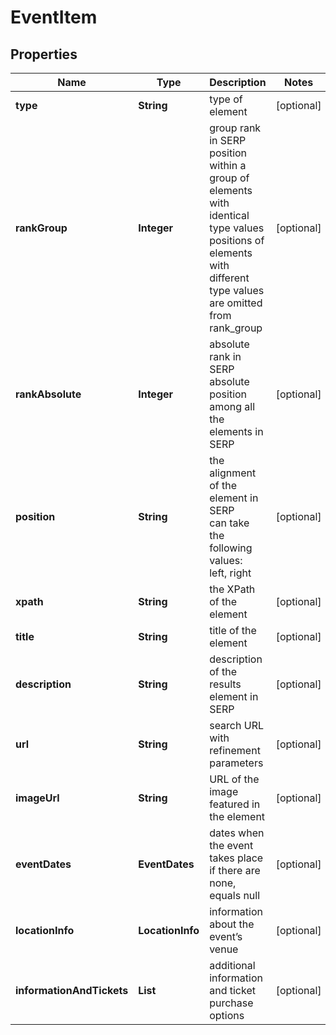 # EventItem


## Properties

| Name | Type | Description | Notes |
|------------ | ------------- | ------------- | -------------|
**type** | **String** | type of element |[optional]|
**rankGroup** | **Integer** | group rank in SERP<br>position within a group of elements with identical type values<br>positions of elements with different type values are omitted from rank_group |[optional]|
**rankAbsolute** | **Integer** | absolute rank in SERP<br>absolute position among all the elements in SERP |[optional]|
**position** | **String** | the alignment of the element in SERP<br>can take the following values:<br>left, right |[optional]|
**xpath** | **String** | the XPath of the element |[optional]|
**title** | **String** | title of the element |[optional]|
**description** | **String** | description of the results element in SERP |[optional]|
**url** | **String** | search URL with refinement parameters |[optional]|
**imageUrl** | **String** | URL of the image featured in the element |[optional]|
**eventDates** | **EventDates** | dates when the event takes place<br>if there are none, equals null |[optional]|
**locationInfo** | **LocationInfo** | information about the event’s venue |[optional]|
**informationAndTickets** | **List<InformationAndTicketsElement>** | additional information and ticket purchase options |[optional]|